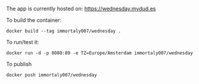 The app is currently hosted on:
https://wednesday.mydud.es

To build the container:
```
docker build --tag immortaly007/wednesday .
```
To run/test it:
```
docker run -d -p 8080:80 -e TZ=Europe/Amsterdam immortaly007/wednesday
```

To publish
```
docker push immortaly007/wednesday
```
